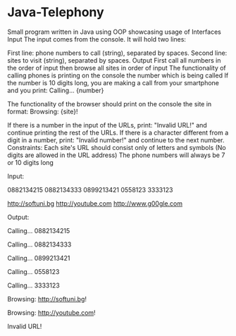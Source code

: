 # Java-Telephony
Small program written in Java using OOP showcasing usage of Interfaces
Input
The input comes from the console. It will hold two lines:

First line: phone numbers to call (string), separated by spaces.
Second line: sites to visit (string), separated by spaces.
Output
First call all numbers in the order of input then browse all sites in order of input
The functionality of calling phones is printing on the console the number which is being called
If the number is 10 digits long, you are making a call from your smartphone and you print:
Calling... {number}

The functionality of the browser should print on the console the site in format:
Browsing: {site}!

If there is a number in the input of the URLs, print: "Invalid URL!" and continue printing the rest of the URLs.
If there is a character different from a digit in a number, print: "Invalid number!" and continue to the next number.
Constraints:
Each site's URL should consist only of letters and symbols (No digits are allowed in the URL address)
The phone numbers will always be 7 or 10 digits long

Input:

0882134215 0882134333 0899213421 0558123 3333123

http://softuni.bg http://youtube.com http://www.g00gle.com


Output:

Calling... 0882134215

Calling... 0882134333

Calling... 0899213421

Calling... 0558123

Calling... 3333123


Browsing: http://softuni.bg!

Browsing: http://youtube.com!

Invalid URL!
